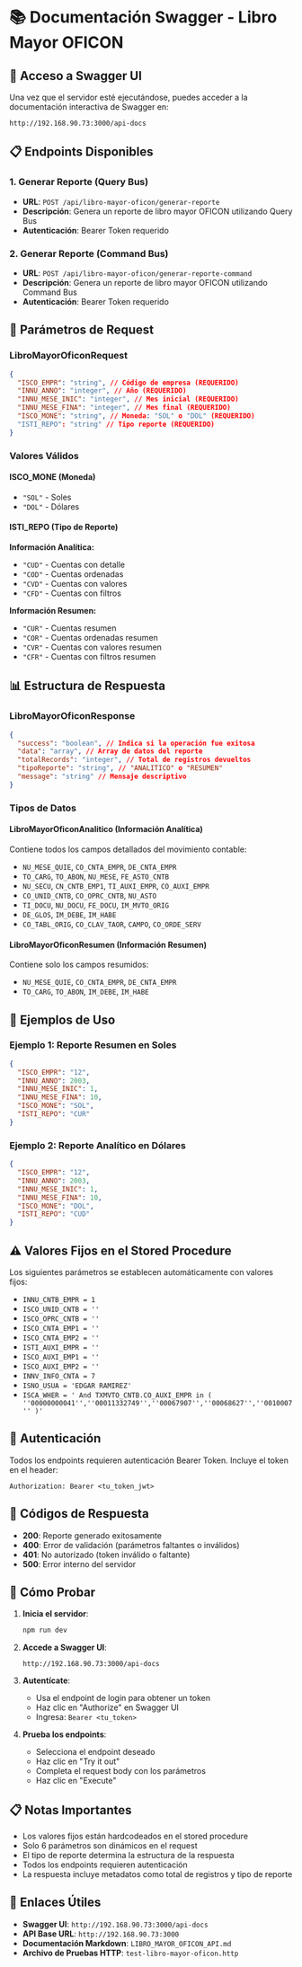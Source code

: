 # 📚 Documentación Swagger - Libro Mayor OFICON

## 🚀 Acceso a Swagger UI

Una vez que el servidor esté ejecutándose, puedes acceder a la documentación interactiva de Swagger en:

```
http://192.168.90.73:3000/api-docs
```

## 📋 Endpoints Disponibles

### 1. Generar Reporte (Query Bus)

- **URL**: `POST /api/libro-mayor-oficon/generar-reporte`
- **Descripción**: Genera un reporte de libro mayor OFICON utilizando Query Bus
- **Autenticación**: Bearer Token requerido

### 2. Generar Reporte (Command Bus)

- **URL**: `POST /api/libro-mayor-oficon/generar-reporte-command`
- **Descripción**: Genera un reporte de libro mayor OFICON utilizando Command Bus
- **Autenticación**: Bearer Token requerido

## 🔧 Parámetros de Request

### LibroMayorOficonRequest

```json
{
  "ISCO_EMPR": "string", // Código de empresa (REQUERIDO)
  "INNU_ANNO": "integer", // Año (REQUERIDO)
  "INNU_MESE_INIC": "integer", // Mes inicial (REQUERIDO)
  "INNU_MESE_FINA": "integer", // Mes final (REQUERIDO)
  "ISCO_MONE": "string", // Moneda: "SOL" o "DOL" (REQUERIDO)
  "ISTI_REPO": "string" // Tipo reporte (REQUERIDO)
}
```

### Valores Válidos

#### ISCO_MONE (Moneda)

- `"SOL"` - Soles
- `"DOL"` - Dólares

#### ISTI_REPO (Tipo de Reporte)

**Información Analítica:**

- `"CUD"` - Cuentas con detalle
- `"COD"` - Cuentas ordenadas
- `"CVD"` - Cuentas con valores
- `"CFD"` - Cuentas con filtros

**Información Resumen:**

- `"CUR"` - Cuentas resumen
- `"COR"` - Cuentas ordenadas resumen
- `"CVR"` - Cuentas con valores resumen
- `"CFR"` - Cuentas con filtros resumen

## 📊 Estructura de Respuesta

### LibroMayorOficonResponse

```json
{
  "success": "boolean", // Indica si la operación fue exitosa
  "data": "array", // Array de datos del reporte
  "totalRecords": "integer", // Total de registros devueltos
  "tipoReporte": "string", // "ANALITICO" o "RESUMEN"
  "message": "string" // Mensaje descriptivo
}
```

### Tipos de Datos

#### LibroMayorOficonAnalitico (Información Analítica)

Contiene todos los campos detallados del movimiento contable:

- `NU_MESE_QUIE`, `CO_CNTA_EMPR`, `DE_CNTA_EMPR`
- `TO_CARG`, `TO_ABON`, `NU_MESE`, `FE_ASTO_CNTB`
- `NU_SECU`, `CN_CNTB_EMP1`, `TI_AUXI_EMPR`, `CO_AUXI_EMPR`
- `CO_UNID_CNTB`, `CO_OPRC_CNTB`, `NU_ASTO`
- `TI_DOCU`, `NU_DOCU`, `FE_DOCU`, `IM_MVTO_ORIG`
- `DE_GLOS`, `IM_DEBE`, `IM_HABE`
- `CO_TABL_ORIG`, `CO_CLAV_TAOR`, `CAMPO`, `CO_ORDE_SERV`

#### LibroMayorOficonResumen (Información Resumen)

Contiene solo los campos resumidos:

- `NU_MESE_QUIE`, `CO_CNTA_EMPR`, `DE_CNTA_EMPR`
- `TO_CARG`, `TO_ABON`, `IM_DEBE`, `IM_HABE`

## 🧪 Ejemplos de Uso

### Ejemplo 1: Reporte Resumen en Soles

```json
{
  "ISCO_EMPR": "12",
  "INNU_ANNO": 2003,
  "INNU_MESE_INIC": 1,
  "INNU_MESE_FINA": 10,
  "ISCO_MONE": "SOL",
  "ISTI_REPO": "CUR"
}
```

### Ejemplo 2: Reporte Analítico en Dólares

```json
{
  "ISCO_EMPR": "12",
  "INNU_ANNO": 2003,
  "INNU_MESE_INIC": 1,
  "INNU_MESE_FINA": 10,
  "ISCO_MONE": "DOL",
  "ISTI_REPO": "CUD"
}
```

## ⚠️ Valores Fijos en el Stored Procedure

Los siguientes parámetros se establecen automáticamente con valores fijos:

- `INNU_CNTB_EMPR = 1`
- `ISCO_UNID_CNTB = ''`
- `ISCO_OPRC_CNTB = ''`
- `ISCO_CNTA_EMP1 = ''`
- `ISCO_CNTA_EMP2 = ''`
- `ISTI_AUXI_EMPR = ''`
- `ISCO_AUXI_EMP1 = ''`
- `ISCO_AUXI_EMP2 = ''`
- `INNV_INFO_CNTA = 7`
- `ISNO_USUA = 'EDGAR RAMIREZ'`
- `ISCA_WHER = ' And TXMVTO_CNTB.CO_AUXI_EMPR in ( ''00000000041'',''00011332749'',''00067907'',''00068627'',''0010007'' )'`

## 🔐 Autenticación

Todos los endpoints requieren autenticación Bearer Token. Incluye el token en el header:

```
Authorization: Bearer <tu_token_jwt>
```

## 📝 Códigos de Respuesta

- **200**: Reporte generado exitosamente
- **400**: Error de validación (parámetros faltantes o inválidos)
- **401**: No autorizado (token inválido o faltante)
- **500**: Error interno del servidor

## 🚀 Cómo Probar

1. **Inicia el servidor**:

   ```bash
   npm run dev
   ```

2. **Accede a Swagger UI**:

   ```
   http://192.168.90.73:3000/api-docs
   ```

3. **Autentícate**:

   - Usa el endpoint de login para obtener un token
   - Haz clic en "Authorize" en Swagger UI
   - Ingresa: `Bearer <tu_token>`

4. **Prueba los endpoints**:
   - Selecciona el endpoint deseado
   - Haz clic en "Try it out"
   - Completa el request body con los parámetros
   - Haz clic en "Execute"

## 📋 Notas Importantes

- Los valores fijos están hardcodeados en el stored procedure
- Solo 6 parámetros son dinámicos en el request
- El tipo de reporte determina la estructura de la respuesta
- Todos los endpoints requieren autenticación
- La respuesta incluye metadatos como total de registros y tipo de reporte

## 🔗 Enlaces Útiles

- **Swagger UI**: `http://192.168.90.73:3000/api-docs`
- **API Base URL**: `http://192.168.90.73:3000`
- **Documentación Markdown**: `LIBRO_MAYOR_OFICON_API.md`
- **Archivo de Pruebas HTTP**: `test-libro-mayor-oficon.http`
